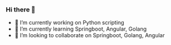 ### Hi there 👋


- 🔭 I’m currently working on Python scripting
- 🌱 I’m currently learning Springboot, Angular, Golang
- 👯 I’m looking to collaborate on Springboot, Golang, Angular



